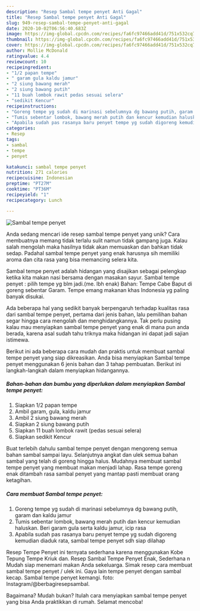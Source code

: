 ```yaml
---
description: "Resep Sambal tempe penyet Anti Gagal"
title: "Resep Sambal tempe penyet Anti Gagal"
slug: 949-resep-sambal-tempe-penyet-anti-gagal
date: 2020-10-02T06:56:40.683Z
image: https://img-global.cpcdn.com/recipes/fa6fc97466add41d/751x532cq70/sambal-tempe-penyet-foto-resep-utama.jpg
thumbnail: https://img-global.cpcdn.com/recipes/fa6fc97466add41d/751x532cq70/sambal-tempe-penyet-foto-resep-utama.jpg
cover: https://img-global.cpcdn.com/recipes/fa6fc97466add41d/751x532cq70/sambal-tempe-penyet-foto-resep-utama.jpg
author: Mollie McDonald
ratingvalue: 4.4
reviewcount: 10
recipeingredient:
- "1/2 papan tempe"
- " garam gula kaldu jamur"
- "2 siung bawang merah"
- "2 siung bawang putih"
- "11 buah lombok rawit pedas sesuai selera"
- "sedikit Kencur"
recipeinstructions:
- "Goreng tempe yg sudah di marinasi sebelumnya dg bawang putih, garam dan kaldu jamur"
- "Tumis sebentar lombok, bawang merah putih dan kencur kemudian haluskan. Beri garam gula serta kaldu jamur, icip rasa"
- "Apabila sudah pas rasanya baru penyet tempe yg sudah digoreng kemudian diaduk rata, sambal tempe penyet sdh siap dilahap"
categories:
- Resep
tags:
- sambal
- tempe
- penyet

katakunci: sambal tempe penyet 
nutrition: 271 calories
recipecuisine: Indonesian
preptime: "PT27M"
cooktime: "PT36M"
recipeyield: "1"
recipecategory: Lunch

---
```



![Sambal tempe penyet](https://img-global.cpcdn.com/recipes/fa6fc97466add41d/751x532cq70/sambal-tempe-penyet-foto-resep-utama.jpg)

Anda sedang mencari ide resep sambal tempe penyet yang unik? Cara membuatnya memang tidak terlalu sulit namun tidak gampang juga. Kalau salah mengolah maka hasilnya tidak akan memuaskan dan bahkan tidak sedap. Padahal sambal tempe penyet yang enak harusnya sih memiliki aroma dan cita rasa yang bisa memancing selera kita.

Sambal tempe penyet adalah hidangan yang disajikan sebagai pelengkap ketika kita makan nasi bersama dengan masakan sayur. Sambal tempe penyet : pilih tempe yg blm jadi.(me. lbh enak) Bahan: Tempe Cabe Baput di goreng sebentar Garam. Tempe emang makanan khas Indonesia yg paling banyak disukai.

Ada beberapa hal yang sedikit banyak berpengaruh terhadap kualitas rasa dari sambal tempe penyet, pertama dari jenis bahan, lalu pemilihan bahan segar hingga cara mengolah dan menghidangkannya. Tak perlu pusing kalau mau menyiapkan sambal tempe penyet yang enak di mana pun anda berada, karena asal sudah tahu triknya maka hidangan ini dapat jadi sajian istimewa.


Berikut ini ada beberapa cara mudah dan praktis untuk membuat sambal tempe penyet yang siap dikreasikan. Anda bisa menyiapkan Sambal tempe penyet menggunakan 6 jenis bahan dan 3 tahap pembuatan. Berikut ini langkah-langkah dalam menyiapkan hidangannya.

<!--inarticleads1-->

##### Bahan-bahan dan bumbu yang diperlukan dalam menyiapkan Sambal tempe penyet:

1. Siapkan 1/2 papan tempe
1. Ambil  garam, gula, kaldu jamur
1. Ambil 2 siung bawang merah
1. Siapkan 2 siung bawang putih
1. Siapkan 11 buah lombok rawit (pedas sesuai selera)
1. Siapkan sedikit Kencur


Buat terlebih dahulu sambal tempe penyet dengan mengoreng semua bahan sambal sampai layu. Selanjutnya angkat dan ulek semua bahan sambal yang telah di goreng hingga halus. Mudahnya membuat sambal tempe penyet yang membuat makan menjadi lahap. Rasa tempe goreng enak ditambah rasa sambal penyet yang mantap pasti membuat orang ketagihan. 

<!--inarticleads2-->

##### Cara membuat Sambal tempe penyet:

1. Goreng tempe yg sudah di marinasi sebelumnya dg bawang putih, garam dan kaldu jamur
1. Tumis sebentar lombok, bawang merah putih dan kencur kemudian haluskan. Beri garam gula serta kaldu jamur, icip rasa
1. Apabila sudah pas rasanya baru penyet tempe yg sudah digoreng kemudian diaduk rata, sambal tempe penyet sdh siap dilahap


Resep Tempe Penyet ini ternyata sederhana karena menggunakan Kobe Tepung Tempe Kriuk dan. Resep Sambal Tempe Penyet Enak, Sederhana n Mudah siap menemani makan Anda sekeluarga. Simak resep cara membuat sambal tempe penyet / ulek ini. Gaya lain tempe penyet dengan sambal kecap. Sambal tempe penyet kemangi. foto: Instagram/@berbagiresepsambal. 

Bagaimana? Mudah bukan? Itulah cara menyiapkan sambal tempe penyet yang bisa Anda praktikkan di rumah. Selamat mencoba!
